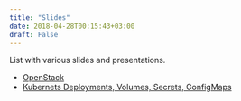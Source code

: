 ```yaml
---
title: "Slides"
date: 2018-04-28T00:15:43+03:00
draft: False
---
```

List with various slides and presentations.


<!--more-->


* [OpenStack](http://openstack-slides.mateimicu.com)
* [Kubernets Deployments, Volumes, Secrets, ConfigMaps](http://k8s-volumes-secrets-deployments.mateimicu.com/)
